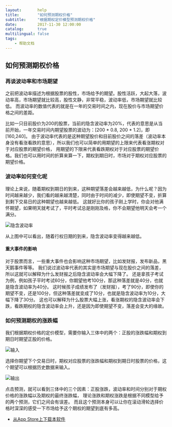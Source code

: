 ```yaml
---
layout:       help
title:        "如何预测期权价格"
subtitle:     "根据期权定价模型预测期权价格"
date:         2017-11-30 12:00:00
catalog:      true
multilingual: false
tags:
    - 帮助文档
---
```



## 如何预测期权价格

### 再谈波动率和市场期望

之前把波动率描述为根据股票的股性，市场给予的期望。股性活跃，大起大落，波动率高，市场期望就比较高，股性文静，非常平稳，波动率低，市场期望就比较低。
而波动率的数值代表的就是在一年的交易时间之内，现在股价与市场期望价格之间的差距。

比如一只目前股价为200的股票，当前的隐含波动率为20%，代表的意思是从当前开始，一年交易时间内期望股票的波动为：[200 * 0.8, 200 * 1.2]，即[160,240]。
由于波动率代表的是这种期望股价和目前股价之间的落差（波动率本身没有看涨看跌的意思），所以我们也可以简单的用期望的上限来代表看涨期权对于对应股票的期望价格，
用期望的下限来代表看跌期权对于对应股票的期望价格。我们也可以用时间的折算来算一下，期权到期日时，市场对于期权对应股票的期望价格。

### 波动率如何变化呢

理论上来说，随着期权到期日的到来，这种期望落差会越来越低，为什么呢？因为时间越来越少，我们看的越来越清楚，同时由于时间的减少，即使期望不变，折算到剩下交易日的这种期望也越来越低。
这就好比你的孩子刚上学时，你会对他满怀期望，如果明天就考试了，平时考试总是刚刚及格，你不会期望他明天会考一个满分。

<img src="{{ site.baseurl }}/img/forecast/forecast_vol.png" alt="隐含波动率" class="inline"/>

从上图中可以看出，随着行权日期的到来，隐含波动率变得越来越低。

#### 重大事件的影响

对于股票而言，一些重大事件也会影响这种市场期望，比如发财报，发布新品，黑天鹅事件等等。
我们说过波动率代表的其实是市场期望与现在股价之间的落差，所以这就可以解释为什么发财报之后隐含波动率会大幅下降了。
还是拿孩子考试为例，例如孩子平时考试60分，你期望他考100分，那这种落差就是40分，也就是隐含波动率为40分。
这时候孩子成绩发布了（发财报），考了90分，即使你的期望不变，还是100分，但这种落差就变成了10分，也就是隐含波动率为10分，大幅下降了30分。
这也可以解释为什么股票大幅上涨，看涨期权的隐含波动率会下跌，看跌期权的隐含波动率会上升，还是因为即使期望不变，落差会变大的缘故。

### 如何预测期权的涨跌幅
我们根据期权价格的定价模型，需要你输入三体中的两个：正股的涨跌幅和期权到期日时期望正股的价格。

<img src="{{ site.baseurl }}/img/forecast/forecast_input.png" alt="输入" class="inline"/>

选择你期望下个交易日时，期权对应股票的涨跌幅和期权到期日时股票的价格，这个期望可以根据历史数据来输入。

<img src="{{ site.baseurl }}/img/forecast/forecast_output.png" alt="输出" class="inline"/>

点击预测，就可以看到三体中的三个因素：正股涨跌，波动率和时间分别对于期权价格的涨跌幅以及期权的最终涨跌幅，
理论涨跌和期权涨跌是根据不同模型给予的两个预测，它们之间会有误差。
而且这个预测本身可以让你在滚动滑轮选择价格时深深的感受一下市场给予这个期权的期望到底有多高。

-  [从App Store上下载本软件][1]

[1]: http://itunes.apple.com/us/app/id1228960496